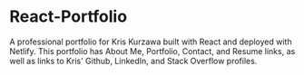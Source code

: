 # React-Portfolio
A professional portfolio for Kris Kurzawa built with React and deployed with Netlify.  This portfolio has About Me, Portfolio, Contact, and Resume links, as well as links to Kris' Github, LinkedIn, and Stack Overflow profiles.  
